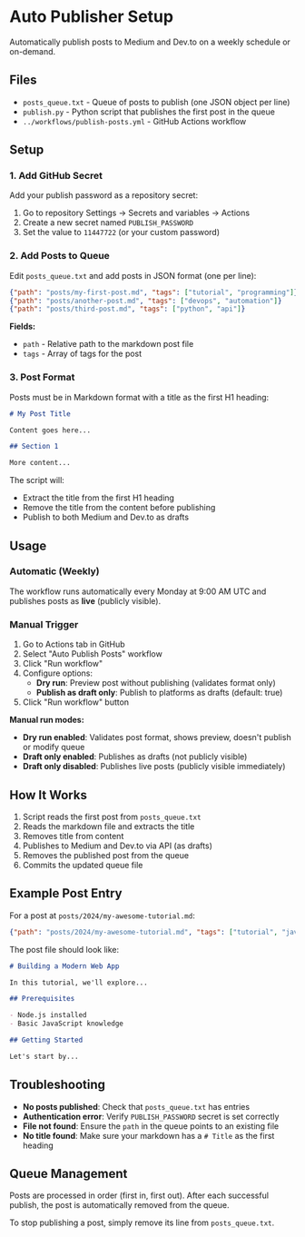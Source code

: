 # Auto Publisher Setup

Automatically publish posts to Medium and Dev.to on a weekly schedule or on-demand.

## Files

- `posts_queue.txt` - Queue of posts to publish (one JSON object per line)
- `publish.py` - Python script that publishes the first post in the queue
- `../workflows/publish-posts.yml` - GitHub Actions workflow

## Setup

### 1. Add GitHub Secret

Add your publish password as a repository secret:

1. Go to repository Settings → Secrets and variables → Actions
2. Create a new secret named `PUBLISH_PASSWORD`
3. Set the value to `11447722` (or your custom password)

### 2. Add Posts to Queue

Edit `posts_queue.txt` and add posts in JSON format (one per line):

```json
{"path": "posts/my-first-post.md", "tags": ["tutorial", "programming"]}
{"path": "posts/another-post.md", "tags": ["devops", "automation"]}
{"path": "posts/third-post.md", "tags": ["python", "api"]}
```

**Fields:**
- `path` - Relative path to the markdown post file
- `tags` - Array of tags for the post

### 3. Post Format

Posts must be in Markdown format with a title as the first H1 heading:

```markdown
# My Post Title

Content goes here...

## Section 1

More content...
```

The script will:
- Extract the title from the first H1 heading
- Remove the title from the content before publishing
- Publish to both Medium and Dev.to as drafts

## Usage

### Automatic (Weekly)

The workflow runs automatically every Monday at 9:00 AM UTC and publishes posts as **live** (publicly visible).

### Manual Trigger

1. Go to Actions tab in GitHub
2. Select "Auto Publish Posts" workflow
3. Click "Run workflow"
4. Configure options:
   - **Dry run**: Preview post without publishing (validates format only)
   - **Publish as draft only**: Publish to platforms as drafts (default: true)
5. Click "Run workflow" button

**Manual run modes:**
- **Dry run enabled**: Validates post format, shows preview, doesn't publish or modify queue
- **Draft only enabled**: Publishes as drafts (not publicly visible)
- **Draft only disabled**: Publishes live posts (publicly visible immediately)

## How It Works

1. Script reads the first post from `posts_queue.txt`
2. Reads the markdown file and extracts the title
3. Removes title from content
4. Publishes to Medium and Dev.to via API (as drafts)
5. Removes the published post from the queue
6. Commits the updated queue file

## Example Post Entry

For a post at `posts/2024/my-awesome-tutorial.md`:

```json
{"path": "posts/2024/my-awesome-tutorial.md", "tags": ["tutorial", "javascript", "web"]}
```

The post file should look like:

```markdown
# Building a Modern Web App

In this tutorial, we'll explore...

## Prerequisites

- Node.js installed
- Basic JavaScript knowledge

## Getting Started

Let's start by...
```

## Troubleshooting

- **No posts published**: Check that `posts_queue.txt` has entries
- **Authentication error**: Verify `PUBLISH_PASSWORD` secret is set correctly
- **File not found**: Ensure the `path` in the queue points to an existing file
- **No title found**: Make sure your markdown has a `# Title` as the first heading

## Queue Management

Posts are processed in order (first in, first out). After each successful publish, the post is automatically removed from the queue.

To stop publishing a post, simply remove its line from `posts_queue.txt`.
